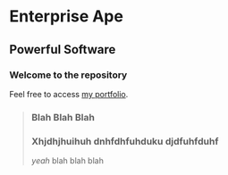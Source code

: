 Enterprise Ape
==============

Powerful Software
------------------

### Welcome to the repository

Feel free to access [my portfolio](http://swiftax.com).

> ### Blah Blah Blah
>
> ### Xhjdhjhuihuh dnhfdhfuhduku djdfuhfduhf
>
> *yeah* blah blah blah 
